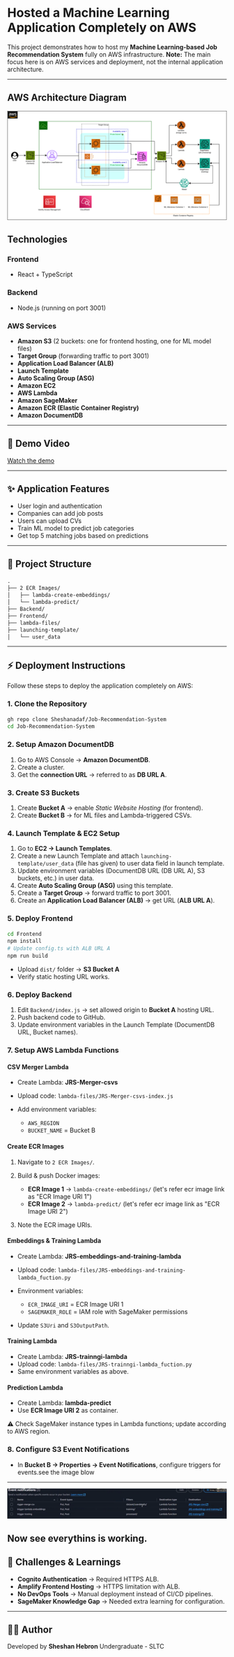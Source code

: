 # Hosted a Machine Learning Application Completely on AWS

This project demonstrates how to host my **Machine Learning-based Job Recommendation System** fully on AWS infrastructure.
 **Note:** The main focus here is on AWS services and deployment, not the internal application architecture.

---

##  AWS Architecture Diagram
![Architecture Diagram](images/architecture.png)

##  Technologies

### Frontend

* React + TypeScript

### Backend

* Node.js (running on port 3001)

### AWS Services

* **Amazon S3** (2 buckets: one for frontend hosting, one for ML model files)
* **Target Group** (forwarding traffic to port 3001)
* **Application Load Balancer (ALB)**
* **Launch Template**
* **Auto Scaling Group (ASG)**
* **Amazon EC2**
* **AWS Lambda**
* **Amazon SageMaker**
* **Amazon ECR (Elastic Container Registry)**
* **Amazon DocumentDB**

---

## 🎥 Demo Video

[Watch the demo](https://drive.google.com/drive/folders/1xreKe9RZGTG3EmFehaIFJWjBvm6uPbGq?usp=sharing)

---

## ✨ Application Features

* User login and authentication
* Companies can add job posts
* Users can upload CVs
* Train ML model to predict job categories
* Get top 5 matching jobs based on predictions

---

## 📂 Project Structure

```plaintext
.
├── 2 ECR Images/
│   ├── lambda-create-embeddings/
│   └── lambda-predict/
├── Backend/
├── Frontend/
├── lambda-files/
├── launching-template/
│   └── user_data
```

---

## ⚡ Deployment Instructions

Follow these steps to deploy the application completely on AWS:

### 1. Clone the Repository

```bash
gh repo clone Sheshanadaf/Job-Recommendation-System
cd Job-Recommendation-System
```

### 2. Setup Amazon DocumentDB

1. Go to AWS Console → **Amazon DocumentDB**.
2. Create a cluster.
3. Get the **connection URL** → referred to as **DB URL A**.

### 3. Create S3 Buckets

1. Create **Bucket A** → enable *Static Website Hosting* (for frontend).
2. Create **Bucket B** → for ML files and Lambda-triggered CSVs.

### 4. Launch Template & EC2 Setup

1. Go to **EC2 → Launch Templates**.
2. Create a new Launch Template and attach `launching-template/user_data` (file has given) to user data field in launch template.
3. Update environment variables (DocumentDB URL (DB URL A), S3 buckets, etc.) in user data.
4. Create **Auto Scaling Group (ASG)** using this template.
5. Create a **Target Group** → forward traffic to port 3001.
6. Create an **Application Load Balancer (ALB)** → get URL (**ALB URL A**).

### 5. Deploy Frontend

```bash
cd Frontend
npm install
# Update config.ts with ALB URL A
npm run build
```

* Upload `dist/` folder → **S3 Bucket A**
* Verify static hosting URL works.

### 6. Deploy Backend

1. Edit `Backend/index.js` → set allowed origin to **Bucket A** hosting URL.
2. Push backend code to GitHub.
3. Update environment variables in the Launch Template (DocumentDB URL, Bucket names).

### 7. Setup AWS Lambda Functions

#### CSV Merger Lambda

* Create Lambda: **JRS-Merger-csvs**
* Upload code: `lambda-files/JRS-Merger-csvs-index.js`
* Add environment variables:

  * `AWS_REGION`
  * `BUCKET_NAME` = Bucket B

#### Create ECR Images

1. Navigate to `2 ECR Images/`.
2. Build & push Docker images:

   * **ECR Image 1** → `lambda-create-embeddings/` (let's refer ecr image link as "ECR Image URI 1")
   * **ECR Image 2** → `lambda-predict/` (let's refer ecr image link as "ECR Image URI 2")
3. Note the ECR image URIs.

#### Embeddings & Training Lambda

* Create Lambda: **JRS-embeddings-and-training-lambda**
* Upload code: `lambda-files/JRS-embeddings-and-training-lambda_fuction.py`
* Environment variables:

  * `ECR_IMAGE_URI` = ECR Image URI 1
  * `SAGEMAKER_ROLE` = IAM role with SageMaker permissions
* Update `S3Uri` and `S3OutputPath`.

#### Training Lambda

* Create Lambda: **JRS-trainngi-lambda**
* Upload code: `lambda-files/JRS-trainngi-lambda_fuction.py`
* Same environment variables as above.

#### Prediction Lambda

* Create Lambda: **lambda-predict**
* Use **ECR Image URI 2** as container.

⚠️ Check SageMaker instance types in Lambda functions; update according to AWS region.

### 8. Configure S3 Event Notifications

* In **Bucket B → Properties → Event Notifications**, configure triggers for events.see the image blow

---

![S3 Events](images/s3_event.png)

## Now see everythins is working.

## 🔧 Challenges & Learnings

* **Cognito Authentication** → Required HTTPS ALB.
* **Amplify Frontend Hosting** → HTTPS limitation with ALB.
* **No DevOps Tools** → Manual deployment instead of CI/CD pipelines.
* **SageMaker Knowledge Gap** → Needed extra learning for configuration.

---

## 👨‍💻 Author

Developed by **Sheshan Hebron**
Undergraduate - SLTC

```
```
